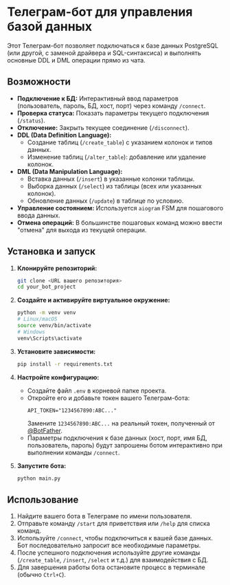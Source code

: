 # Телеграм-бот для управления базой данных

Этот Телеграм-бот позволяет подключаться к базе данных PostgreSQL (или другой, с заменой драйвера и SQL-синтаксиса) и выполнять основные DDL и DML операции прямо из чата.

## Возможности

*   **Подключение к БД:** Интерактивный ввод параметров (пользователь, пароль, БД, хост, порт) через команду `/connect`.
*   **Проверка статуса:** Показать параметры текущего подключения (`/status`).
*   **Отключение:** Закрыть текущее соединение (`/disconnect`).
*   **DDL (Data Definition Language):**
    *   Создание таблиц (`/create_table`) с указанием колонок и типов данных.
    *   Изменение таблиц (`/alter_table`): добавление или удаление колонок.
*   **DML (Data Manipulation Language):**
    *   Вставка данных (`/insert`) в указанные колонки таблицы.
    *   Выборка данных (`/select`) из таблицы (всех или указанных колонок).
    *   Обновление данных (`/update`) в таблице по условию.
*   **Управление состоянием:** Используется `aiogram` FSM для пошагового ввода данных.
*   **Отмена операций:** В большинстве пошаговых команд можно ввести "отмена" для выхода из текущей операции.

## Установка и запуск

1.  **Клонируйте репозиторий:**
    ```bash
    git clone <URL вашего репозитория>
    cd your_bot_project
    ```

2.  **Создайте и активируйте виртуальное окружение:**
    ```bash
    python -m venv venv
    # Linux/macOS
    source venv/bin/activate
    # Windows
    venv\Scripts\activate
    ```

3.  **Установите зависимости:**
    ```bash
    pip install -r requirements.txt
    ```

4.  **Настройте конфигурацию:**
    *   Создайте файл `.env` в корневой папке проекта.
    *   Откройте его и добавьте токен вашего Телеграм-бота:
        ```dotenv
        API_TOKEN="1234567890:ABC..."
        ```
        Замените `1234567890:ABC...` на реальный токен, полученный от [@BotFather](https://t.me/BotFather).
    *   Параметры подключения к базе данных (хост, порт, имя БД, пользователь, пароль) будут запрошены ботом интерактивно при выполнении команды `/connect`.

5.  **Запустите бота:**
    ```bash
    python main.py
    ```

## Использование

1.  Найдите вашего бота в Телеграме по имени пользователя.
2.  Отправьте команду `/start` для приветствия или `/help` для списка команд.
3.  Используйте `/connect`, чтобы подключиться к вашей базе данных. Бот последовательно запросит все необходимые параметры.
4.  После успешного подключения используйте другие команды (`/create_table`, `/insert`, `/select` и т.д.) для взаимодействия с БД.
5.  Для завершения работы бота остановите процесс в терминале (обычно `Ctrl+C`).
